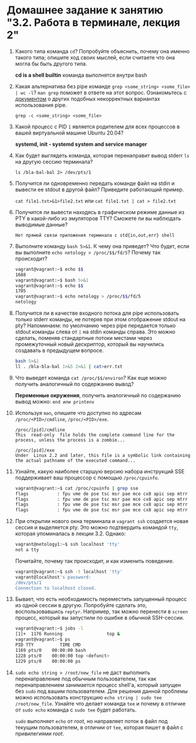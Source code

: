 # Домашнее задание к занятию "3.2. Работа в терминале, лекция 2"

1. Какого типа команда `cd`? Попробуйте объяснить, почему она именно такого типа; опишите ход своих мыслей, если считаете что она могла бы быть другого типа.

    **cd is a shell builtin** команда выполнятся внутри bash
2. Какая альтернатива без pipe команде `grep <some_string> <some_file> | wc -l`? `man grep` поможет в ответе на этот вопрос. Ознакомьтесь с [документом](http://www.smallo.ruhr.de/award.html) о других подобных некорректных вариантах использования pipe.

    `grep -c <some_string> <some_file>`
3. Какой процесс с PID `1` является родителем для всех процессов в вашей виртуальной машине Ubuntu 20.04?
    
    **systemd, init - systemd system and service manager**
4. Как будет выглядеть команда, которая перенаправит вывод stderr `ls` на другую сессию терминала?

    `ls /bla-bal-bal 2> /dev/pts/1`
5. Получится ли одновременно передать команде файл на stdin и вывести ее stdout в другой файл? Приведите работающий пример.

    `cat file1.txt>&1>file2.txt` или `cat file1.txt | cat > file2.txt`
6. Получится ли вывести находясь в графическом режиме данные из PTY в какой-либо из эмуляторов TTY? Сможете ли вы наблюдать выводимые данные?

    `Нет прямой связи приложения терминала с std{in,out,err} shell`
7. Выполните команду `bash 5>&1`. К чему она приведет? Что будет, если вы выполните `echo netology > /proc/$$/fd/5`? Почему так происходит?

   ```bash
   vagrant@vagrant:~$ echo $$
   1688
   vagrant@vagrant:~$ bash 5>&1
   vagrant@vagrant:~$ echo $$
   1705
   vagrant@vagrant:~$ echo netology > /proc/$$/fd/5
   netology
   ```
8. Получится ли в качестве входного потока для pipe использовать только stderr команды, не потеряв при этом отображение stdout на pty? Напоминаем: по умолчанию через pipe передается только stdout команды слева от `|` на stdin команды справа.
Это можно сделать, поменяв стандартные потоки местами через промежуточный новый дескриптор, который вы научились создавать в предыдущем вопросе.
    
    ```bash
    bash 5>&1
    ll . /bla-bla-bal 1>&5 2>&1 | cat>err.txt
    ```
9. Что выведет команда `cat /proc/$$/environ`? Как еще можно получить аналогичный по содержанию вывод?

    **Переменные окружения**, получить аналогичный по содержанию вывод можно: `end или printenv`
10. Используя `man`, опишите что доступно по адресам `/proc/<PID>/cmdline`, `/proc/<PID>/exe`.

    ```
    /proc/[pid]/cmdline
    This  read-only  file holds the complete command line for the process, unless the process is a zombie...
    ```
    ```
    /proc/[pid]/exe
    Under  Linux 2.2 and later, this file is a symbolic link containing the actual pathname of the executed command...
    ```
11. Узнайте, какую наиболее старшую версию набора инструкций SSE поддерживает ваш процессор с помощью `/proc/cpuinfo`.

    ```bash
    vagrant@vagrant:~$ cat /proc/cpuinfo | grep sse
    flags           : fpu vme de pse tsc msr pae mce cx8 apic sep mtrr pge mca cmov pat pse36 clflush mmx fxsr sse sse2 ht syscall nx mmxext fxsr_opt rdtscp lm constant_tsc rep_good nopl nonstop_tsc cpuid extd_apicid tsc_known_freq pni pclmulqdq ssse3 cx16 sse4_1 sse4_2 x2apic movbe popcnt aes xsave avx rdrand hypervisor lahf_lm cmp_legacy cr8_legacy abm sse4a misalignsse 3dnowprefetch ssbd vmmcall fsgsbase avx2 rdseed clflushopt arat
    flags           : fpu vme de pse tsc msr pae mce cx8 apic sep mtrr pge mca cmov pat pse36 clflush mmx fxsr sse sse2 ht syscall nx mmxext fxsr_opt rdtscp lm constant_tsc rep_good nopl nonstop_tsc cpuid extd_apicid tsc_known_freq pni pclmulqdq ssse3 cx16 sse4_1 sse4_2 x2apic movbe popcnt aes xsave avx rdrand hypervisor lahf_lm cmp_legacy cr8_legacy abm sse4a misalignsse 3dnowprefetch ssbd vmmcall fsgsbase avx2 rdseed clflushopt arat
    flags           : fpu vme de pse tsc msr pae mce cx8 apic sep mtrr pge mca cmov pat pse36 clflush mmx fxsr sse sse2 ht syscall nx mmxext fxsr_opt rdtscp lm constant_tsc rep_good nopl nonstop_tsc cpuid extd_apicid tsc_known_freq pni pclmulqdq ssse3 cx16 sse4_1 sse4_2 x2apic movbe popcnt aes xsave avx rdrand hypervisor lahf_lm cmp_legacy cr8_legacy abm sse4a misalignsse 3dnowprefetch ssbd vmmcall fsgsbase avx2 rdseed clflushopt arat
    flags           : fpu vme de pse tsc msr pae mce cx8 apic sep mtrr pge mca cmov pat pse36 clflush mmx fxsr sse sse2 ht syscall nx mmxext fxsr_opt rdtscp lm constant_tsc rep_good nopl nonstop_tsc cpuid extd_apicid tsc_known_freq pni pclmulqdq ssse3 cx16 sse4_1 sse4_2 x2apic movbe popcnt aes xsave avx rdrand hypervisor lahf_lm cmp_legacy cr8_legacy abm sse4a misalignsse 3dnowprefetch ssbd vmmcall fsgsbase avx2 rdseed clflushopt arat
    ```
12. При открытии нового окна терминала и `vagrant ssh` создается новая сессия и выделяется pty. Это можно подтвердить командой `tty`, которая упоминалась в лекции 3.2. Однако:

     ```bash
     vagrant@netology1:~$ ssh localhost 'tty'
     not a tty
     ```

     Почитайте, почему так происходит, и как изменить поведение.

    ```bash
    vagrant@vagrant:~$ ssh -t localhost 'tty'
    vagrant@localhost's password:
    /dev/pts/1
    Connection to localhost closed.
    ```
13. Бывает, что есть необходимость переместить запущенный процесс из одной сессии в другую. Попробуйте сделать это, воспользовавшись `reptyr`. Например, так можно перенести в `screen` процесс, который вы запустили по ошибке в обычной SSH-сессии.

    ```bash
    vagrant@vagrant:~$ jobs -l
    [1]+  1176 Running                 top &
    vagrant@vagrant:~$ ps
    PID TTY          TIME CMD
    1169 pts/0    00:00:00 bash
    1228 pts/0    00:00:00 top <defunct>
    1229 pts/0    00:00:00 ps
    ```
14. `sudo echo string > /root/new_file` не даст выполнить перенаправление под обычным пользователем, так как перенаправлением занимается процесс shell'а, который запущен без `sudo` под вашим пользователем. Для решения данной проблемы можно использовать конструкцию `echo string | sudo tee /root/new_file`. Узнайте что делает команда `tee` и почему в отличие от `sudo echo` команда с `sudo tee` будет работать.

    `sudo` выполняет `echo` от _root_, но направляет поток в файл под текущим пользователем, в отличии от `tee`, которая пишет в файл с привилегиями _root_. 
